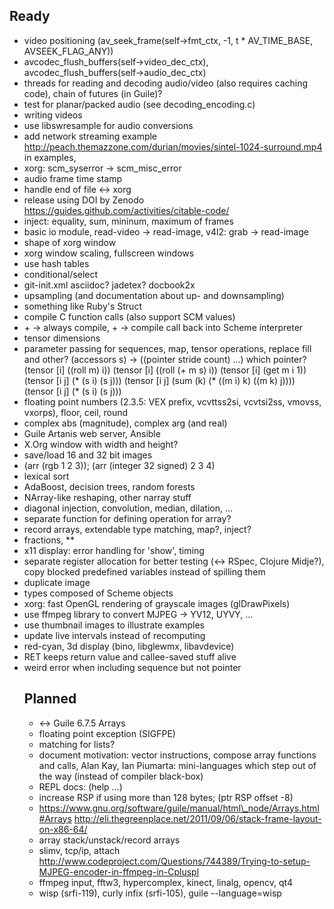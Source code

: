 ## Ready

* video positioning (av_seek_frame(self->fmt_ctx, -1, t * AV_TIME_BASE, AVSEEK_FLAG_ANY))
* avcodec_flush_buffers(self->video_dec_ctx), avcodec_flush_buffers(self->audio_dec_ctx)
* threads for reading and decoding audio/video (also requires caching code), chain of futures (in Guile)?
* test for planar/packed audio (see decoding\_encoding.c)
* writing videos
* use libswresample for audio conversions
* add network streaming example http://peach.themazzone.com/durian/movies/sintel-1024-surround.mp4 in examples,
* xorg: scm\_syserror -> scm\_misc\_error
* audio frame time stamp
* handle end of file <-> xorg
* release using DOI by Zenodo https://guides.github.com/activities/citable-code/
* inject: equality, sum, mininum, maximum of frames
* basic io module, read-video -> read-image, v4l2: grab -> read-image
* shape of xorg window
* xorg window scaling, fullscreen windows
* use hash tables
* conditional/select
* git-init.xml asciidoc? jadetex? docbook2x
* upsampling (and documentation about up- and downsampling)
* something like Ruby's Struct
* compile C function calls (also support SCM values)
* <int> + <int> -> always compile, <object> + <object> -> compile call back into Scheme interpreter
* tensor dimensions
* parameter passing for sequences, map, tensor operations, replace fill and other?
    (accessors s) -> ((pointer stride count) ...) which pointer?
    (tensor [i] ((roll m) i))
    (tensor [i] ((roll (+ m s) i))
    (tensor [i] (get m i 1))
    (tensor [i j] (* (s i) (s j)))
    (tensor [i j] (sum (k) (* ((m i) k) ((m k) j))))
    (tensor [i j] (* (s i) (s j)))
* floating point numbers (2.3.5: VEX prefix, vcvttss2si, vcvtsi2ss, vmovss, vxorps), floor, ceil, round
* complex abs (magnitude), complex arg (and real)
* Guile Artanis web server, Ansible
* X.Org window with width and height?
* save/load 16 and 32 bit images
* (arr (rgb 1 2 3)); (arr (integer 32 signed) 2 3 4)
* lexical sort
* AdaBoost, decision trees, random forests
* NArray-like reshaping, other narray stuff
* diagonal injection, convolution, median, dilation, ...
* separate function for defining operation for array?
* record arrays, extendable type matching, map?, inject?
* fractions, \*\*
* x11 display: error handling for 'show', timing
* separate register allocation for better testing (<-> RSpec, Clojure Midje?),
  copy blocked predefined variables instead of spilling them
* duplicate image
* types composed of Scheme objects
* xorg: fast OpenGL rendering of grayscale images (glDrawPixels)
* use ffmpeg library to convert MJPEG -> YV12, UYVY, ...
* use thumbnail images to illustrate examples
* update live intervals instead of recomputing
* red-cyan, 3d display (bino, libglewmx, libavdevice)
* RET keeps return value and callee-saved stuff alive
* weird error when including sequence but not pointer

## Planned

* <-> Guile 6.7.5 Arrays
* floating point exception (SIGFPE)
* matching for lists?
* document motivation: vector instructions, compose array functions and calls,
  Alan Kay, Ian Piumarta: mini-languages which step out of the way (instead of compiler black-box)
* REPL docs: (help ...)
* increase RSP if using more than 128 bytes; (ptr <int> RSP offset -8)
* https://www.gnu.org/software/guile/manual/html\_node/Arrays.html#Arrays
  http://eli.thegreenplace.net/2011/09/06/stack-frame-layout-on-x86-64/
* array stack/unstack/record arrays
* slimv, tcp/ip, attach
  http://www.codeproject.com/Questions/744389/Trying-to-setup-MJPEG-encoder-in-ffmpeg-in-Cpluspl
* ffmpeg input, fftw3, hypercomplex, kinect, linalg, opencv, qt4
* wisp (srfi-119), curly infix (srfi-105), guile --language=wisp <file>
